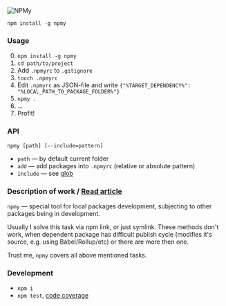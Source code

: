 ![NPMy](https://habrastorage.org/web/90b/1de/e11/90b1dee119184345bf280b43c8172568.png)

```
npm install -g npmy
```

### Usage

 0. `npm install -g npmy`
 1. `cd path/to/project`
 2. Add `.npmyrc` to `.gitignore`
 3. `touch .npmyrc`
 4. Edit `.npmyrc` as JSON-file and write `{"%TARGET_DEPENDENCY%": "%LOCAL_PATH_TO_PACKAGE_FOLDER%"}`
 5. `npmy .`
 6. ...
 7. Profit!


### API

`npmy [path] [--include=pattern]`

 - `path` — by default current folder
 - `add` — add packages into `.npmyrc` (relative or absolute pattern)
 - `include` — see [glob](https://github.com/isaacs/node-glob#glob-primer)

### Description of work / [Read article](https://github.com/artifact-project/npmy/wiki/%60npm-link%60-on-steroids)

`npmy` — special tool for local packages development, subjecting to other packages being in development.

Usually I solve this task via npm link, or just symlink. These methods don't work,
when dependent package has difficult publish cycle (modifies it's source, e.g. using Babel/Rollup/etc)
or there are more then one.

Trust me, `npmy` covers all above mentioned tasks.


### Development

 - `npm i`
 - `npm test`, [code coverage](./coverage/lcov-report/index.html)
